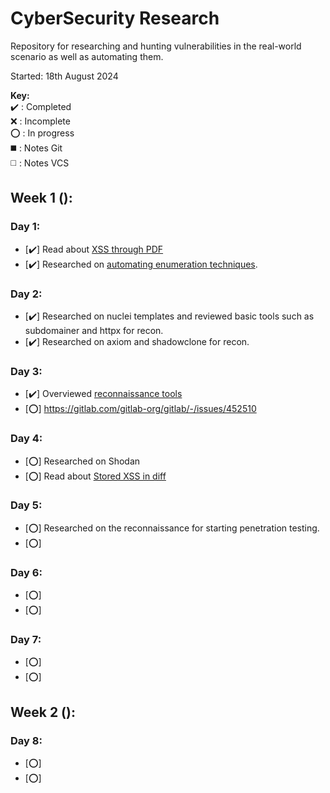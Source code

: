 # CyberSecurity Research
Repository for researching and hunting vulnerabilities in the real-world scenario as well as automating them. 

Started: 18th August 2024

**Key:**  
   ✔️ : Completed  
   ❌ : Incomplete  
   ⭕ : In progress  
   ◼️ : Notes Git  
   ◻️ : Notes VCS  
## Week 1 ():
### Day 1:
- [✔️] Read about [XSS through PDF](https://gitlab.com/gitlab-org/gitlab/-/issues/462748)
- [✔️] Researched on [automating enumeration techniques](https://labs.detectify.com/ethical-hacking/hakluke-creating-the-perfect-bug-bounty-automation/). 
### Day 2:
- [✔️] Researched on nuclei templates and reviewed basic tools such as subdomainer and httpx for recon.
- [✔️] Researched on axiom and shadowclone for recon.
### Day 3:
- [✔️] Overviewed [reconnaissance tools](https://infosecwriteups.com/top-recon-tools-for-bug-bounty-hunters-fa655b8caf2e)
- [⭕] https://gitlab.com/gitlab-org/gitlab/-/issues/452510
### Day 4:
- [⭕] Researched on Shodan
- [⭕] Read about [Stored XSS in diff](https://gitlab.com/gitlab-org/gitlab/-/issues/452510)
### Day 5:
- [⭕] Researched on the reconnaissance for starting penetration testing.
- [⭕]
### Day 6:
- [⭕]
- [⭕]
### Day 7:
- [⭕]
- [⭕]
## Week 2 ():
### Day 8:
- [⭕]
- [⭕]
